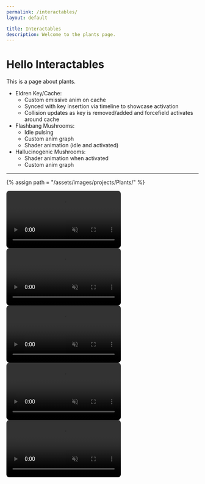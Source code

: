 ```yaml
---
permalink: /interactables/
layout: default

title: Interactables
description: Welcome to the plants page.
---
```




# Hello Interactables

This is a page about plants.

- Eldren Key/Cache:
    - Custom emissive anim on cache
    - Synced with key insertion via timeline to showcase activation
    - Collision updates as key is removed/added and forcefield activates around cache
- Flashbang Mushrooms:
    - Idle pulsing
    - Custom anim graph
    - Shader animation (idle and activated)
- Hallucinogenic Mushrooms:
    - Shader animation when activated
    - Custom anim graph

---

{% assign path = "/assets/images/projects/Plants/" %}

<div class="ignore content-wrapper">
    <div class="content flex flex-column items-center">
        <video class="border-plain overflow-hidden w-full mb-5" style="border-radius: .5rem" autoplay muted controls loop>
            <source src="{{path}}EldrenCache.mp4" type="video/mp4">
        </video>
		<video class="border-plain overflow-hidden w-full mb-5" style="border-radius: .5rem" autoplay muted controls loop>
            <source src="{{path}}HazardMushroom.mp4" type="video/mp4">
        </video>
		<video class="border-plain overflow-hidden w-full mb-5" style="border-radius: .5rem" autoplay muted controls loop>
            <source src="{{path}}HazardMushroomTall.mp4" type="video/mp4">
        </video>
		<video class="border-plain overflow-hidden w-full mb-5" style="border-radius: .5rem" autoplay muted controls loop>
            <source src="{{path}}HallucinogenicPlant.mp4" type="video/mp4">
        </video>
        <video class="border-plain overflow-hidden w-full mb-5" style="border-radius: .5rem" autoplay muted controls loop>
            <source src="{{path}}HallucinogenicPlantGameplay.mp4" type="video/mp4">
        </video>
    </div>
</div>